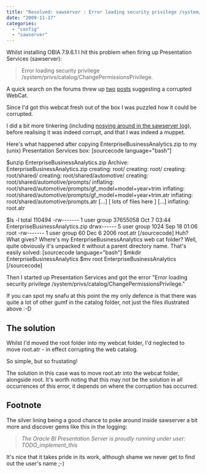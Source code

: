 ```yaml
---
title: "Resolved: sawserver : Error loading security privilege /system/privs/catalog/ChangePermissionsPrivilege"
date: "2009-11-17"
categories: 
  - "config"
  - "sawserver"
---
```


Whilst installing OBIA 7.9.6.1 I hit this problem when firing up Presentation Services (sawserver):

> Error loading security privilege /system/privs/catalog/ChangePermissionsPrivilege.

A quick search on the forums threw up [two](http://forums.oracle.com/forums/thread.jspa?threadID=632090) [posts](http://forums.oracle.com/forums/thread.jspa?threadID=938275&tstart=0) suggesting a corrupted WebCat.

Since I'd got this webcat fresh out of the box I was puzzled how it could be corrupted.

I did a bit more tinkering (including [nosying around in the sawserver log](/category/log/)), before realising it was indeed corrupt, and that I was indeed a muppet.

Here's what happened after copying EnterpriseBusinessAnalytics.zip to my (unix) Presentation Services box: \[sourcecode language="bash"\]

$unzip EnterpriseBusinessAnalytics.zip Archive: EnterpriseBusinessAnalytics.zip creating: root/ creating: root/ creating: root/shared/ creating: root/shared/automotive/ creating: root/shared/automotive/prompts/ inflating: root/shared/automotive/prompts/gf\_model+model+year+trim inflating: root/shared/automotive/prompts/gf\_model+model+year+trim.atr inflating: root/shared/automotive/prompts.atr \[...\] \[ lots of files here \] \[...\] inflating: root.atr

$ls -l total 110494 -rw------- 1 user group 37655058 Oct 7 03:44 EnterpriseBusinessAnalytics.zip drwx------ 5 user group 1024 Sep 18 01:06 root -rw------- 1 user group 60 Dec 6 2006 root.atr \[/sourcecode\] Huh? What gives? Where's my EnterpriseBusinessAnalytics web cat folder? Well, quite obviously it's unpacked it without a parent directory name. That's easily solved: \[sourcecode language="bash"\] $mkdir EnterpriseBusinessAnalytics $mv root EnterpriseBusinessAnalytics \[/sourcecode\]

Then I started up Presentation Services and got the error "Error loading security privilege /system/privs/catalog/ChangePermissionsPrivilege."

If you can spot my snafu at this point the my only defence is that there was quite a lot of other gumf in the catalog folder, not just the files illustrated above :-D

## The solution

Whilst I'd moved the root folder into my webcat folder, I'd neglected to move root.atr - in effect corrupting the web catalog.

So simple, but so frustating!

The solution in this case was to move root.atr into the webcat folder, alongside root. It's worth noting that this may not be the solution in all occurrences of this error, it depends on where the corruption has occurred.

## Footnote

The silver lining being a good chance to poke around inside sawserver a bit more and discover gems like this in the logging:

> _The Oracle BI Presentation Server is proudly running under user: TODO\_implement\_this_

It's nice that it takes pride in its work, although shame we never get to find out the user's name ;-)
